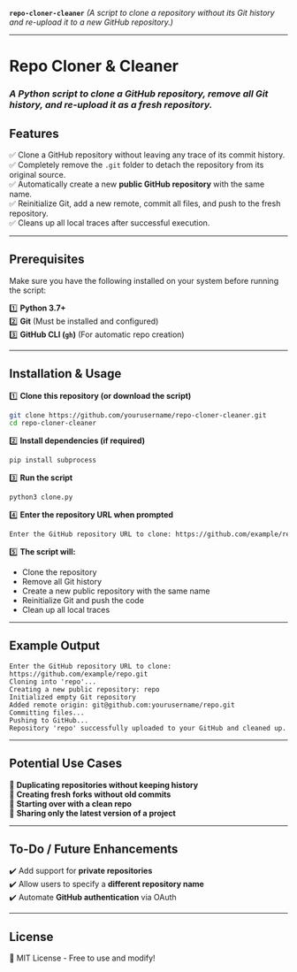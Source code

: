 **`repo-cloner-cleaner`** *(A script to clone a repository without its Git history and re-upload it to a new GitHub repository.)*

---

# **Repo Cloner & Cleaner**
### *A Python script to clone a GitHub repository, remove all Git history, and re-upload it as a fresh repository.*

## **Features**
✅ Clone a GitHub repository without leaving any trace of its commit history.  
✅ Completely remove the `.git` folder to detach the repository from its original source.  
✅ Automatically create a new **public GitHub repository** with the same name.  
✅ Reinitialize Git, add a new remote, commit all files, and push to the fresh repository.  
✅ Cleans up all local traces after successful execution.  

---

## **Prerequisites**
Make sure you have the following installed on your system before running the script:

1️⃣ **Python 3.7+**  
2️⃣ **Git** (Must be installed and configured)  
3️⃣ **GitHub CLI (`gh`)** (For automatic repo creation)  

---

## **Installation & Usage**
1️⃣ **Clone this repository (or download the script)**  
```sh
git clone https://github.com/yourusername/repo-cloner-cleaner.git
cd repo-cloner-cleaner
```

2️⃣ **Install dependencies (if required)**  
```sh
pip install subprocess
```

3️⃣ **Run the script**  
```sh
python3 clone.py
```

4️⃣ **Enter the repository URL when prompted**  
```sh
Enter the GitHub repository URL to clone: https://github.com/example/repo.git
```

5️⃣ **The script will:**
   - Clone the repository
   - Remove all Git history
   - Create a new public repository with the same name
   - Reinitialize Git and push the code
   - Clean up all local traces

---

## **Example Output**
```
Enter the GitHub repository URL to clone: https://github.com/example/repo.git
Cloning into 'repo'...
Creating a new public repository: repo
Initialized empty Git repository
Added remote origin: git@github.com:yourusername/repo.git
Committing files...
Pushing to GitHub...
Repository 'repo' successfully uploaded to your GitHub and cleaned up.
```

---

## **Potential Use Cases**
🔹 **Duplicating repositories without keeping history**  
🔹 **Creating fresh forks without old commits**  
🔹 **Starting over with a clean repo**  
🔹 **Sharing only the latest version of a project**  

---

## **To-Do / Future Enhancements**
✔️ Add support for **private repositories**  
✔️ Allow users to specify a **different repository name**  
✔️ Automate **GitHub authentication** via OAuth  

---

## **License**
📜 MIT License - Free to use and modify!  
